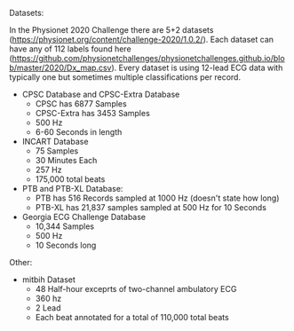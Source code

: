 Datasets:

In the Physionet 2020 Challenge there are 5+2 datasets (https://physionet.org/content/challenge-2020/1.0.2/). Each dataset
can have any of 112 labels found here (https://github.com/physionetchallenges/physionetchallenges.github.io/blob/master/2020/Dx_map.csv).
Every dataset is using 12-lead ECG data with typically one but sometimes multiple classifications per record. 
- CPSC Database and CPSC-Extra Database
  - CPSC has 6877 Samples
  - CPSC-Extra has 3453 Samples
  - 500 Hz
  - 6-60 Seconds in length
- INCART Database
  - 75 Samples
  - 30 Minutes Each
  - 257 Hz
  - 175,000 total beats
- PTB and PTB-XL Database:
  - PTB has 516 Records sampled at 1000 Hz (doesn't state how long)
  - PTB-XL has 21,837 samples sampled at 500 Hz for 10 Seconds
- Georgia ECG Challenge Database
  - 10,344 Samples
  - 500 Hz
  - 10 Seconds long


Other:
- mitbih Dataset
  - 48 Half-hour exceprts of two-channel ambulatory ECG
  - 360 hz
  - 2 Lead
  - Each beat annotated for a total of 110,000 total beats